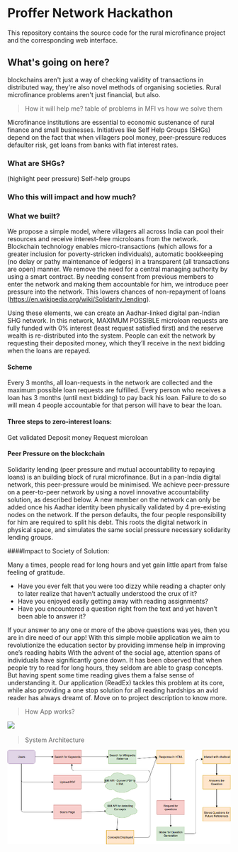 # Proffer Network Hackathon
This repository contains the source code for the rural microfinance project and the corresponding web interface.
## What's going on here?
blockchains aren't just a way of checking validity of transactions in distributed way, they're also novel methods of organising societies.
Rural microfinance problems aren't just financial, but also.


> How it will help me?
table of problems in MFI vs how we solve them

Microfinance institutions are essential to economic sustenance of rural finance and small businesses. Initiatives like Self Help Groups (SHGs) depend on the fact that when villagers pool money, peer-pressure reduces defaulter risk, get loans from banks with flat interest rates.

### What are SHGs?
(highlight peer pressure)
Self-help groups 

### Who this will impact and how much?


### What we built?
We propose a simple model, where villagers all across India can pool their resources and receive interest-free microloans from the network. Blockchain technology enables micro-transactions (which allows for a greater inclusion for poverty-stricken individuals), automatic bookkeeping (no delay or pathy maintenance of ledgers) in a transparent (all transactions are open) manner. We remove the need for a central managing authority by using a smart contract. By needing consent from previous members to enter the network and making them accountable for him, we introduce peer pressure into the network. This lowers chances of non-repayment of loans (https://en.wikipedia.org/wiki/Solidarity_lending).

Using these elements, we can create an Aadhar-linked digital pan-Indian SHG network. In this network, MAXIMUM POSSIBLE microloan requests are fully funded with 0% interest (least request satisfied first) and the reserve wealth is re-distributed into the system. People can exit the network by requesting their deposited money, which they’ll receive in the next bidding when the loans are repayed.


#### Scheme
Every 3 months, all loan-requests in the network are collected and the maximum possible loan requests are fulfilled.
Every person who receives a loan has 3 months (until next bidding) to pay back his loan. Failure to do so will mean 4 people accountable for that person will have to bear the loan.

#### Three steps to zero-interest loans:
Get validated
Deposit money
Request microloan

#### Peer Pressure on the blockchain
Solidarity lending (peer pressure and mutual accountability to repaying loans) is an building block of rural microfinance. But in a pan-India digital network, this peer-pressure would be minimised. We achieve peer-pressure on a peer-to-peer network by using a novel innovative accountability solution, as described below.
A new member on the network can only be added once his Aadhar identity been physically validated by 4 pre-existing nodes on the network. If the person defaults, the four people responsibility for him are required to split his debt. This roots the digital network in physical space, and simulates the same social pressure necessary solidarity lending groups.


####Impact to Society of Solution:



Many a times, people read for long hours and yet gain little apart from false feeling of gratitude.
* Have you ever felt that you were too dizzy while reading a chapter only to later realize that haven’t actually understood the crux of it?
* Have you enjoyed easily getting away with reading assignments?
* Have you encountered a question right from the text and yet haven’t been able to answer it?

If your answer to any one or more of the above questions was yes, then you are in dire need of our app! With this simple mobile application we aim to revolutionize the education sector by providing immense help in improving one’s reading habits
With the advent of the social age, attention spans of individuals have significantly gone down. It has been observed that when people try to read for long hours, they seldom are able to grasp concepts. But having spent some time reading gives them a false sense of understanding it.
Our application (ReadEx) tackles this problem at its core, while also providing a one stop solution for all reading hardships an avid reader has always dreamt of. Move on to project description to know more.

> How App works?
<img src="https://raw.githubusercontent.com/jangidkrishna/0-loan_dapp/master/gui.png">



> System Architecture

![System Architecture](https://raw.githubusercontent.com/MayankR/OpenEdAI-Hackathon/master/images/flowchart.png)
